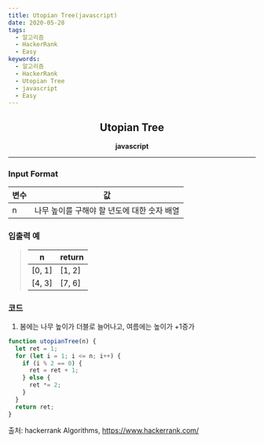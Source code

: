 ```yaml
---
title: Utopian Tree(javascript)
date: 2020-05-28
tags:
  - 알고리즘
  - HackerRank
  - Easy
keywords:
  - 알고리즘
  - HackerRank
  - Utopian Tree
  - javascript
  - Easy
---
```


## <center>Utopian Tree</center>

**<center>javascript</center>**

---

### Input Format

| 변수 | 값                                          |
| ---- | ------------------------------------------- |
| n    | 나무 높이를 구해야 할 년도에 대한 숫자 배열 |

### 입출력 예

> | n      | return |
> | ------ | ------ |
> | [0, 1] | [1, 2] |
> | [4, 3] | [7, 6] |

### 코드

1. 봄에는 나무 높이가 더블로 늘어나고, 여름에는 높이가 +1증가

```javascript
function utopianTree(n) {
  let ret = 1;
  for (let i = 1; i <= n; i++) {
    if (i % 2 == 0) {
      ret = ret + 1;
    } else {
      ret *= 2;
    }
  }
  return ret;
}
```

출처: hackerrank Algorithms, https://www.hackerrank.com/
